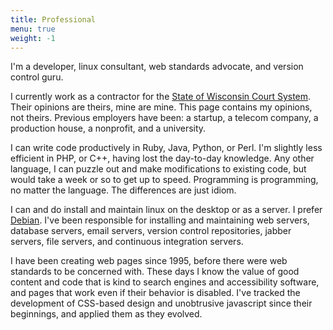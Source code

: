 ```yaml
---
title: Professional
menu: true
weight: -1
---
```

I'm a developer, linux consultant, web standards advocate, and
version control guru.

I currently work as a contractor for the [State of Wisconsin Court
System][wicourts].  Their opinions are theirs, mine are mine. This page
contains my opinions, not theirs.  Previous employers have been: a startup, a
telecom company, a production house, a nonprofit, and a university.

I can write code productively in Ruby, Java, Python, or Perl. I'm slightly less
efficient in PHP, or C++, having lost the day-to-day knowledge. Any other
language, I can puzzle out and make modifications to existing code, but would
take a week or so to get up to speed.  Programming is programming, no matter
the language. The differences are just idiom.

I can and do install and maintain linux on the desktop or as a server. I prefer
[Debian][debian].  I've been responsible for installing and maintaining web
servers, database servers, email servers, version control repositories, jabber
servers, file servers, and continuous integration servers.

I have been creating web pages since 1995, before there were web standards to
be concerned with. These days I know the value of good content and code that is
kind to search engines and accessibility software, and pages that work even if
their behavior is disabled. I've tracked the development of CSS-based design
and unobtrusive javascript since their beginnings, and applied them as they
evolved.

[debian]: http://debian.org "Debian"
[wicourts]: http://wicourts.gov
